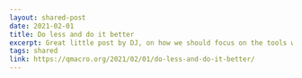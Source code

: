 ```yaml
---
layout: shared-post
date: 2021-02-01 
title: Do less and do it better
excerpt: Great little post by DJ, on how we should focus on the tools we use the most, and learn more about them. 
tags: shared 
link: https://qmacro.org/2021/02/01/do-less-and-do-it-better/
---
```


